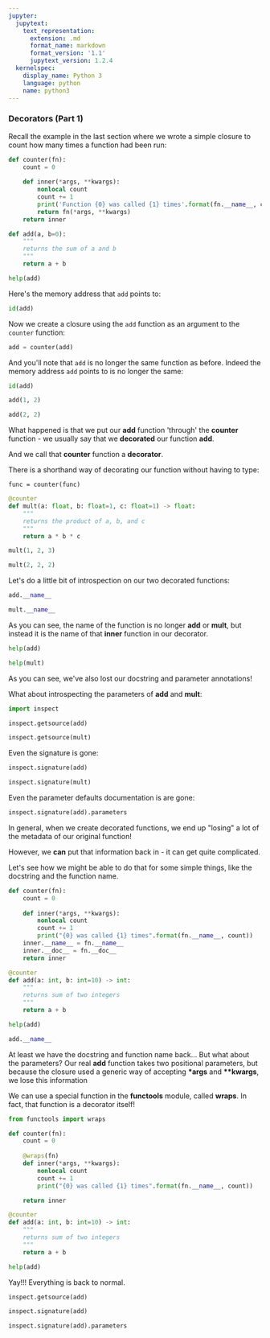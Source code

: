 ```yaml
---
jupyter:
  jupytext:
    text_representation:
      extension: .md
      format_name: markdown
      format_version: '1.1'
      jupytext_version: 1.2.4
  kernelspec:
    display_name: Python 3
    language: python
    name: python3
---
```


### Decorators (Part 1)


Recall the example in the last section where we wrote a simple closure to count how many times a function had been run:

```python
def counter(fn):
    count = 0
    
    def inner(*args, **kwargs):
        nonlocal count
        count += 1
        print('Function {0} was called {1} times'.format(fn.__name__, count))
        return fn(*args, **kwargs)
    return inner
```

```python
def add(a, b=0):
    """
    returns the sum of a and b
    """
    return a + b
```

```python
help(add)
```

Here's the memory address that `add` points to:

```python
id(add)
```

Now we create a closure using the `add` function as an argument to the `counter` function:

```python
add = counter(add)
```

And you'll note that `add` is no longer the same function as before. Indeed the memory address `add` points to is no longer the same:

```python
id(add)
```

```python
add(1, 2)
```

```python
add(2, 2)
```

What happened is that we put our **add** function 'through' the **counter** function - we usually say that we **decorated** our function **add**.

And we call that **counter** function a **decorator**.

There is a shorthand way of decorating our function without having to type:

``func = counter(func)``

```python
@counter
def mult(a: float, b: float=1, c: float=1) -> float:
    """
    returns the product of a, b, and c
    """
    return a * b * c
```

```python
mult(1, 2, 3)
```

```python
mult(2, 2, 2)
```

Let's do a little bit of introspection on our two decorated functions:

```python
add.__name__
```

```python
mult.__name__
```

As you can see, the name of the function is no longer **add** or **mult**, but instead it is the name of that **inner** function in our decorator.

```python
help(add)
```

```python
help(mult)
```

As you can see, we've also lost our docstring and parameter annotations!


What about introspecting the parameters of **add** and **mult**:

```python
import inspect
```

```python
inspect.getsource(add)
```

```python
inspect.getsource(mult)
```

Even the signature is gone:

```python
inspect.signature(add)
```

```python
inspect.signature(mult)
```

Even the parameter defaults documentation is are gone:

```python
inspect.signature(add).parameters
```

In general, when we create decorated functions, we end up "losing" a lot of the metadata of our original function!


However, we **can** put that information back in - it can get quite complicated.

Let's see how we might be able to do that for some simple things, like the docstring and the function name.

```python
def counter(fn):
    count = 0
    
    def inner(*args, **kwargs):
        nonlocal count
        count += 1
        print("{0} was called {1} times".format(fn.__name__, count))
    inner.__name__ = fn.__name__
    inner.__doc__ = fn.__doc__
    return inner
```

```python
@counter
def add(a: int, b: int=10) -> int:
    """
    returns sum of two integers
    """
    return a + b
```

```python
help(add)
```

```python
add.__name__
```

At least we have the docstring and function name back... But what about the parameters? Our real **add** function takes two positional parameters, but because the closure used a generic way of accepting **\*args** and **\*\*kwargs**, we lose this information


We can use a special function in the **functools** module, called **wraps**. In fact, that function is a decorator itself!

```python
from functools import wraps
```

```python
def counter(fn):
    count = 0
    
    @wraps(fn)
    def inner(*args, **kwargs):
        nonlocal count
        count += 1
        print("{0} was called {1} times".format(fn.__name__, count))

    return inner
```

```python
@counter
def add(a: int, b: int=10) -> int:
    """
    returns sum of two integers
    """
    return a + b
```

```python
help(add)
```

Yay!!! Everything is back to normal.

```python
inspect.getsource(add)
```

```python
inspect.signature(add)
```

```python
inspect.signature(add).parameters
```
